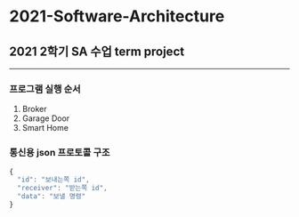 # 2021-Software-Architecture
## 2021 2학기 SA 수업 term project

***

### 프로그램 실행 순서
1. Broker
2. Garage Door
3. Smart Home 

### 통신용 json 프로토콜 구조
```javascript
{
  "id": "보내는쪽 id",
  "receiver": "받는쪽 id",
  "data": "보낼 명령"
}
```

